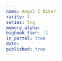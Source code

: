 ```yaml
---
name: Angel I Riker
rarity: 4
series: tng
memory_alpha:
bigbook_tier: -1
in_portal: true
date:
published: true
---
```




